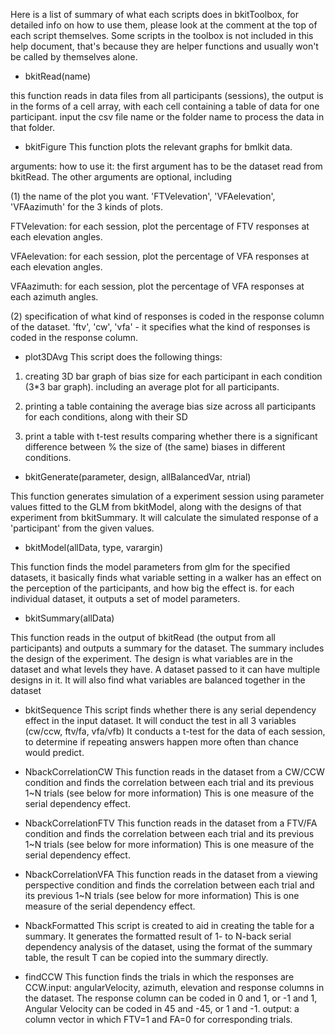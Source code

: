 Here is a list of summary of what each scripts does in bkitToolbox, for detailed info on how to use them, please look at the comment at the top of each script themselves. Some scripts in the toolbox is not included in this help document, that's because they are helper functions and usually won't be called by themselves alone.

- bkitRead(name)

this function reads in data files from all participants (sessions), the output is in
 the forms of a cell array, with each cell containing
 a table of  data for one participant. input the csv file name or the folder name to process the data in that folder.

- bkitFigure
This function plots the relevant graphs for bmlkit data.

arguments: 
how to use it: the first argument has to be the dataset read from bkitRead. The other arguments are optional,
 including 

 (1) the name of the plot you want. 'FTVelevation', 'VFAelevation', 'VFAazimuth' for the 3 kinds of plots.

   FTVelevation: for each session, plot the percentage of FTV responses at each elevation angles.

   VFAelevation: for each session, plot the percentage of VFA responses at each elevation angles.

   VFAazimuth: for each session, plot the percentage of VFA responses at each azimuth angles.

 (2) specification of what kind of responses is coded in the response column of the dataset.
'ftv', 'cw', 'vfa' - it specifies what the kind of responses is coded in the response column.

- plot3DAvg
This script does the following things:

1. creating 3D bar graph of bias size for each participant in each condition (3*3 bar graph). including an average plot for all participants.

2. printing a table containing the average bias size across all participants for each conditions, along with their SD

3. print a table with t-test results comparing whether there is a significant difference between
%    the size of (the same) biases in different conditions.

- bkitGenerate(parameter, design, allBalancedVar, ntrial)

This function generates simulation of a experiment session using parameter values
 fitted to the GLM from bkitModel, along with the designs of that experiment from bkitSummary. It will calculate the simulated response of a 'participant' from 
the given values.

- bkitModel(allData, type, varargin)

This function finds the model parameters from glm for the specified datasets, it basically finds what variable setting in a walker has an effect on the perception of the participants, and how big the effect is.
 for each individual dataset, it outputs a set of model parameters.

- bkitSummary(allData)

This function reads in the output of bkitRead (the output from all participants) and outputs a summary
 for the dataset. The summary includes the design of the experiment. The design is what variables are in the dataset and what levels they have. A dataset passed to it
 can have multiple designs in it. It will also find what variables are balanced together
in the dataset

- bkitSequence
This script finds whether there is any serial dependency effect in the input dataset.
It will conduct the test in all 3 variables (cw/ccw, ftv/fa, vfa/vfb)
It conducts a t-test for the data of each session, to determine if
repeating answers happen more often than chance would predict.

- NbackCorrelationCW
This function reads in the dataset from a CW/CCW condition and finds the
correlation between each trial and its previous 1~N trials (see below for
more information)
This is one measure of the serial dependency effect.

- NbackCorrelationFTV
This function reads in the dataset from a FTV/FA condition and finds the
correlation between each trial and its previous 1~N trials (see below for
more information)
This is one measure of the serial dependency effect.

- NbackCorrelationVFA
This function reads in the dataset from a viewing perspective condition and finds the
correlation between each trial and its previous 1~N trials (see below for
more information)
This is one measure of the serial dependency effect. 

- NbackFormatted
This script is created to aid in creating the table for a summary. 
It generates the formatted result of 1- to N-back serial dependency analysis of
the dataset, using the format of the summary table, the result T can be copied into the
summary directly.

- findCCW
This function finds the trials in which the responses are CCW.input: angularVelocity, azimuth, elevation and response columns in the dataset. The
response column can be coded in 0 and 1, or -1 and 1, Angular Velocity
can be coded in 45 and -45, or 1 and -1.
output: a column vector in which FTV=1 and FA=0 for corresponding trials.